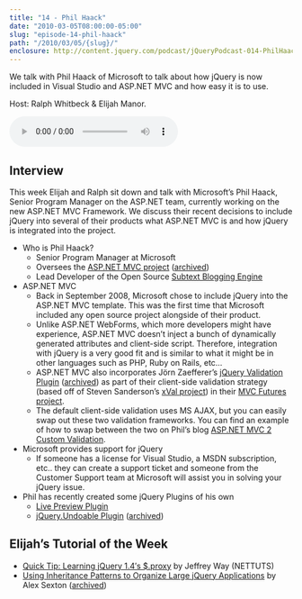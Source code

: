```yaml
---
title: "14 - Phil Haack"
date: "2010-03-05T08:00:00-05:00"
slug: "episode-14-phil-haack"
path: "/2010/03/05/{slug}/"
enclosure: http://content.jquery.com/podcast/jQueryPodcast-014-PhilHaack.mp3
---
```

We talk with Phil Haack of Microsoft to talk about how jQuery is now included in Visual Studio and ASP.NET MVC and how easy it is to use.

Host: Ralph Whitbeck &amp; Elijah Manor.

<audio src="http://content.jquery.com/podcast/jQueryPodcast-014-PhilHaack.mp3" controls=""></audio>

## Interview

This week Elijah and Ralph sit down and talk with Microsoft’s Phil Haack, Senior Program Manager on the ASP.NET team, currently working on the new ASP.NET MVC Framework. We discuss their recent decisions to include jQuery into several of their products what ASP.NET MVC is and how jQuery is integrated into the project.

* Who is Phil Haack?
  * Senior Program Manager at Microsoft
  * Oversees the [ASP.NET MVC project](https://dotnet.microsoft.com/en-us/apps/aspnet/mvc) ([archived](http://web.archive.org/web/20110402001421/http://www.asp.net/mvc))
  * Lead Developer of the Open Source [Subtext Blogging Engine](http://web.archive.org/web/20110902022437/http://www.subtextproject.com/default.aspx?AspxAutoDetectCookieSupport=1)
* ASP.NET MVC
  * Back in September 2008, Microsoft chose to include jQuery into the ASP.NET MVC template. This was the first time that Microsoft included any open source project alongside of their product.
  * Unlike ASP.NET WebForms, which more developers might have experience, ASP.NET MVC doesn’t inject a bunch of dynamically generated attributes and client-side script. Therefore, integration with jQuery is a very good fit and is similar to what it might be in other languages such as PHP, Ruby on Rails, etc…
  * ASP.NET MVC also incorporates Jörn Zaefferer’s [jQuery Validation Plugin](https://jqueryvalidation.org/) ([archived](http://web.archive.org/web/20110824050938/http://bassistance.de/jquery-plugins/jquery-plugin-validation)) as part of their client-side validation strategy (based off of Steven Sanderson’s [xVal project](http://web.archive.org/web/20110824235828/http://xval.codeplex.com/)) in their [MVC Futures project](http://web.archive.org/web/20110822043149/http://aspnet.codeplex.com/).
  * The default client-side validation uses MS AJAX, but you can easily swap out these two validation frameworks. You can find an example of how to swap between the two on Phil’s blog [ASP.NET MVC 2 Custom Validation](https://haacked.com/archive/2009/11/19/aspnetmvc2-custom-validation.aspx/).
* Microsoft provides support for jQuery
  * If someone has a license for Visual Studio, a MSDN subscription, etc.. they can create a support ticket and someone from the Customer Support team at Microsoft will assist you in solving your jQuery issue.
* Phil has recently created some jQuery Plugins of his own
  * [Live Preview Plugin](https://haacked.com/archive/2009/12/15/live-preview-jquery-plugin.aspx/)
  * [jQuery.Undoable Plugin](https://haacked.com/archive/2010/01/01/jquery-undoable-plugin.aspx/) ([archived](http://web.archive.org/web/20110902045208/http://haacked.com/archive/2010/01/01/jquery-undoable-plugin.aspx))

## Elijah’s Tutorial of the Week

* [Quick Tip: Learning jQuery 1.4′s $.proxy](http://web.archive.org/web/20110825005200/http://net.tutsplus.com/tutorials/javascript-ajax/quick-tip-learning-jquery-1-4s-proxy/) by Jeffrey Way (NETTUTS)
* [Using Inheritance Patterns to Organize Large jQuery Applications](https://alexsexton.com/?p=51) by Alex Sexton ([archived](http://web.archive.org/web/20110820062917/http://alexsexton.com/?p=51))
